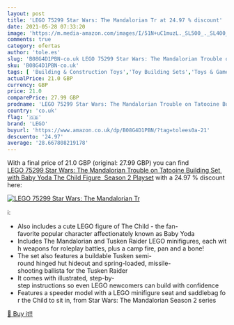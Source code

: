 ```yaml
---
layout: post
title: 'LEGO 75299 Star Wars: The Mandalorian Tr at 24.97 % discount'
date: 2021-05-28 07:33:20
image: 'https://m.media-amazon.com/images/I/51N+uC1muzL._SL500_._SL400_.jpg'
comments: true
category: ofertas
author: 'tole.es'
slug: 'B08G4D1PBN-co.uk LEGO 75299 Star Wars: The Mandalorian Trouble on...'
sku: 'B08G4D1PBN-co.uk'
tags: [ 'Building & Construction Toys','Toy Building Sets','Toys & Games','Toys Store','lego', ]
actualPrice: 21.0 GBP
currency: GBP
price: 21.0
comparePrice: 27.99 GBP
prodname: 'LEGO 75299 Star Wars: The Mandalorian Trouble on Tatooine Building Set with Baby Yoda The Child Figure  Season 2 Playset'
country: 'co.uk'
flag: '🇬🇧'
brand: 'LEGO'
buyurl: 'https://www.amazon.co.uk/dp/B08G4D1PBN/?tag=tolees0a-21'
descuento: '24.97'
average: '28.667808219178'
---
```


With a final price of 21.0 GBP (original: 27.99 GBP) you can find [LEGO 75299 Star Wars: The Mandalorian Trouble on Tatooine Building Set with Baby Yoda The Child Figure  Season 2 Playset](https://www.amazon.co.uk/dp/B08G4D1PBN/?tag=tolees0a-21) with a  24.97 % discount here:

[![LEGO 75299 Star Wars: The Mandalorian Tr](https://m.media-amazon.com/images/I/51N+uC1muzL._SL500_._SL400_.jpg)](https://www.amazon.co.uk/dp/B08G4D1PBN/?tag=tolees0a-21)

ℹ️:

- Also includes a cute LEGO figure of The Child - the fan-favorite popular character affectionately known as Baby Yoda
- Includes The Mandalorian and Tusken Raider LEGO minifigures, each with weapons for roleplay battles, plus a camp fire, pan and a bone!
- The set also features a buildable Tusken semi-round hinged hut hideout and spring-loaded, missile-shooting ballista for the Tusken Raider
- It comes with illustrated, step-by-step instructions so even LEGO newcomers can build with confidence
- Features a speeder model with a LEGO minifigure seat and saddlebag for the Child to sit in, from Star Wars: The Mandalorian Season 2 series

[🛒 Buy it!!](https://www.amazon.co.uk/dp/B08G4D1PBN/?tag=tolees0a-21)
